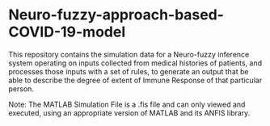 # Neuro-fuzzy-approach-based-COVID-19-model
This repository contains the simulation data for a Neuro-fuzzy inference system operating on inputs collected from medical histories of patients, and processes those inputs with a set of rules, to generate an output that be able to describe the degree of extent of Immune Response of that particular person.

Note: The MATLAB Simulation File is a .fis file and can only viewed and executed, using an appropriate version of MATLAB and its ANFIS library.
